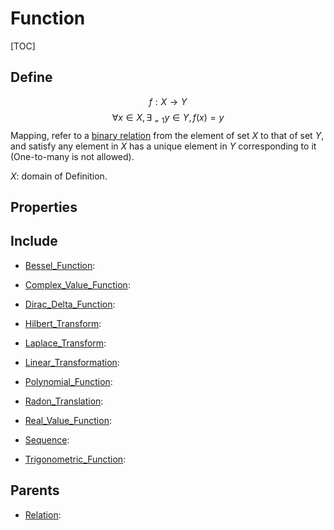 # Function

[TOC]

## Define

$$
f: X \to Y  \tag{Function}
$$
$$
\forall x \in X, \exists_{= 1} y \in Y, f(x) = y
$$
Mapping, refer to a [binary relation](./Relation.md) from the element of set $X$ to that of set $Y$, and satisfy any element in $X$ has a unique element in $Y$ corresponding to it (One-to-many is not allowed).

$X$: domain of Definition.

## Properties



## Include

- [Bessel_Function](./Bessel_Function.md): 

- [Complex_Value_Function](./Complex_Value_Function.md): 

- [Dirac_Delta_Function](./Dirac_Delta_Function.md): 

- [Hilbert_Transform](./Hilbert_Transform.md): 

- [Laplace_Transform](./Laplace_Transform.md): 

- [Linear_Transformation](./Linear_Transformation.md): 

- [Polynomial_Function](./Polynomial_Function.md): 

- [Radon_Translation](./Radon_Translation.md): 

- [Real_Value_Function](./Real_Value_Function.md): 

- [Sequence](./Sequence.md): 

- [Trigonometric_Function](./Trigonometric_Function.md): 

## Parents

- [Relation](./Relation.md): 

